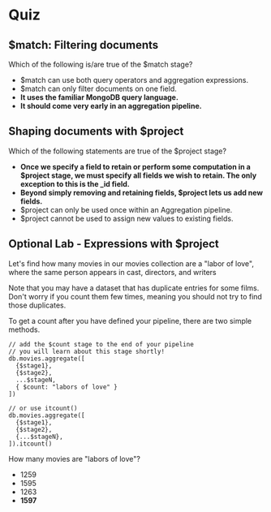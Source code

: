# Quiz

## $match: Filtering documents

Which of the following is/are true of the $match stage?

- $match can use both query operators and aggregation expressions.
- $match can only filter documents on one field.
- **It uses the familiar MongoDB query language.**
- **It should come very early in an aggregation pipeline.**

## Shaping documents with $project

Which of the following statements are true of the $project stage?

- **Once we specify a field to retain or perform some computation in a $project stage, we must specify all fields we wish to retain. The only exception to this is the _id field.**
- **Beyond simply removing and retaining fields, $project lets us add new fields.**
- $project can only be used once within an Aggregation pipeline.
- $project cannot be used to assign new values to existing fields.

## Optional Lab - Expressions with $project

Let's find how many movies in our movies collection are a "labor of love", where the same person appears in cast, directors, and writers

Note that you may have a dataset that has duplicate entries for some films. Don't worry if you count them few times, meaning you should not try to find those duplicates.

To get a count after you have defined your pipeline, there are two simple methods.

```
// add the $count stage to the end of your pipeline
// you will learn about this stage shortly!
db.movies.aggregate([
  {$stage1},
  {$stage2},
  ...$stageN,
  { $count: "labors of love" }
])

// or use itcount()
db.movies.aggregate([
  {$stage1},
  {$stage2},
  {...$stageN},
]).itcount()
```

How many movies are "labors of love"?

- 1259
- 1595
- 1263
- **1597**
